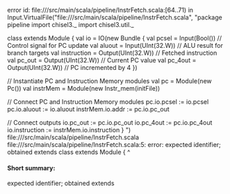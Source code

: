 error id: file://<WORKSPACE>/src/main/scala/pipeline/InstrFetch.scala:[64..71) in Input.VirtualFile("file://<WORKSPACE>/src/main/scala/pipeline/InstrFetch.scala", "package pipeline
import chisel3._
import chisel3.util._

class  extends Module {
  val io = IO(new Bundle {
    val pcsel = Input(Bool())        // Control signal for PC update
    val aluout = Input(UInt(32.W))   // ALU result for branch targets
    val instruction = Output(UInt(32.W)) // Fetched instruction
    val pc_out = Output(UInt(32.W)) // Current PC value
    val pc_4out = Output(UInt(32.W)) // PC incremented by 4
  })

  // Instantiate PC and Instruction Memory modules
  val pc = Module(new Pc())
  val instrMem = Module(new Instr_mem(initFile))

  // Connect PC and Instruction Memory modules
  pc.io.pcsel := io.pcsel
  pc.io.aluout := io.aluout
  instrMem.io.addr := pc.io.pc_out

  // Connect outputs
  io.pc_out := pc.io.pc_out
  io.pc_4out := pc.io.pc_4out
  io.instruction := instrMem.io.instruction
}
")
file://<WORKSPACE>/src/main/scala/pipeline/InstrFetch.scala
file://<WORKSPACE>/src/main/scala/pipeline/InstrFetch.scala:5: error: expected identifier; obtained extends
class  extends Module {
       ^
#### Short summary: 

expected identifier; obtained extends